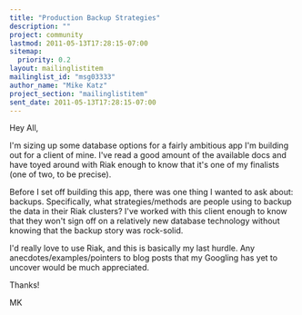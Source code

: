 ```yaml
---
title: "Production Backup Strategies"
description: ""
project: community
lastmod: 2011-05-13T17:28:15-07:00
sitemap:
  priority: 0.2
layout: mailinglistitem
mailinglist_id: "msg03333"
author_name: "Mike Katz"
project_section: "mailinglistitem"
sent_date: 2011-05-13T17:28:15-07:00
---
```



Hey All,

I'm sizing up some database options for a fairly ambitious app I'm building
out for a client of mine. I've read a good amount of the available docs and
have toyed around with Riak enough to know that it's one of my finalists
(one of two, to be precise).

Before I set off building this app, there was one thing I wanted to ask
about: backups. Specifically, what strategies/methods are people using to
backup the data in their Riak clusters? I've worked with this client enough
to know that they won't sign off on a relatively new database technology
without knowing that the backup story was rock-solid.

I'd really love to use Riak, and this is basically my last hurdle. Any
anecdotes/examples/pointers to blog posts that my Googling has yet to
uncover would be much appreciated.

Thanks!

MK

